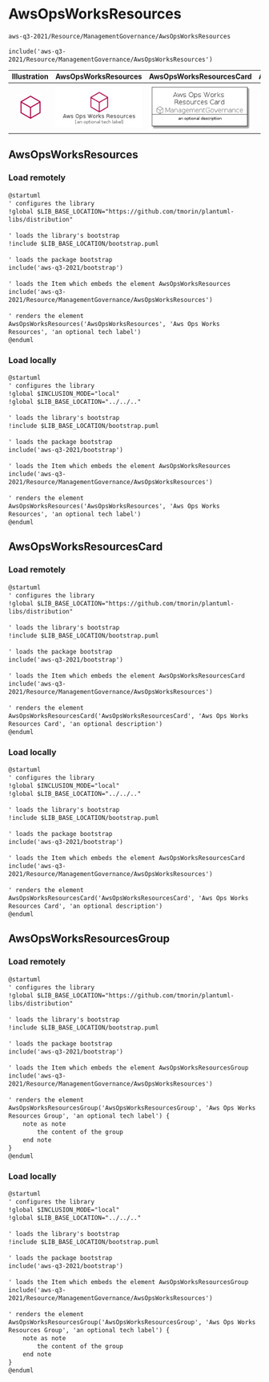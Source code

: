 # AwsOpsWorksResources


```text
aws-q3-2021/Resource/ManagementGovernance/AwsOpsWorksResources
```

```text
include('aws-q3-2021/Resource/ManagementGovernance/AwsOpsWorksResources')
```



| Illustration | AwsOpsWorksResources | AwsOpsWorksResourcesCard | AwsOpsWorksResourcesGroup |
| :---: | :---: | :---: | :---: |
| ![illustration for Illustration](../../../aws-q3-2021/Resource/ManagementGovernance/AwsOpsWorksResources.png) | ![illustration for AwsOpsWorksResources](../../../aws-q3-2021/Resource/ManagementGovernance/AwsOpsWorksResources.Local.png) | ![illustration for AwsOpsWorksResourcesCard](../../../aws-q3-2021/Resource/ManagementGovernance/AwsOpsWorksResourcesCard.Local.png) | ![illustration for AwsOpsWorksResourcesGroup](../../../aws-q3-2021/Resource/ManagementGovernance/AwsOpsWorksResourcesGroup.Local.png) |




## AwsOpsWorksResources

### Load remotely
```plantuml
@startuml
' configures the library
!global $LIB_BASE_LOCATION="https://github.com/tmorin/plantuml-libs/distribution"

' loads the library's bootstrap
!include $LIB_BASE_LOCATION/bootstrap.puml

' loads the package bootstrap
include('aws-q3-2021/bootstrap')

' loads the Item which embeds the element AwsOpsWorksResources
include('aws-q3-2021/Resource/ManagementGovernance/AwsOpsWorksResources')

' renders the element
AwsOpsWorksResources('AwsOpsWorksResources', 'Aws Ops Works Resources', 'an optional tech label')
@enduml
```

### Load locally
```plantuml
@startuml
' configures the library
!global $INCLUSION_MODE="local"
!global $LIB_BASE_LOCATION="../../.."

' loads the library's bootstrap
!include $LIB_BASE_LOCATION/bootstrap.puml

' loads the package bootstrap
include('aws-q3-2021/bootstrap')

' loads the Item which embeds the element AwsOpsWorksResources
include('aws-q3-2021/Resource/ManagementGovernance/AwsOpsWorksResources')

' renders the element
AwsOpsWorksResources('AwsOpsWorksResources', 'Aws Ops Works Resources', 'an optional tech label')
@enduml
```

## AwsOpsWorksResourcesCard

### Load remotely
```plantuml
@startuml
' configures the library
!global $LIB_BASE_LOCATION="https://github.com/tmorin/plantuml-libs/distribution"

' loads the library's bootstrap
!include $LIB_BASE_LOCATION/bootstrap.puml

' loads the package bootstrap
include('aws-q3-2021/bootstrap')

' loads the Item which embeds the element AwsOpsWorksResourcesCard
include('aws-q3-2021/Resource/ManagementGovernance/AwsOpsWorksResources')

' renders the element
AwsOpsWorksResourcesCard('AwsOpsWorksResourcesCard', 'Aws Ops Works Resources Card', 'an optional description')
@enduml
```

### Load locally
```plantuml
@startuml
' configures the library
!global $INCLUSION_MODE="local"
!global $LIB_BASE_LOCATION="../../.."

' loads the library's bootstrap
!include $LIB_BASE_LOCATION/bootstrap.puml

' loads the package bootstrap
include('aws-q3-2021/bootstrap')

' loads the Item which embeds the element AwsOpsWorksResourcesCard
include('aws-q3-2021/Resource/ManagementGovernance/AwsOpsWorksResources')

' renders the element
AwsOpsWorksResourcesCard('AwsOpsWorksResourcesCard', 'Aws Ops Works Resources Card', 'an optional description')
@enduml
```

## AwsOpsWorksResourcesGroup

### Load remotely
```plantuml
@startuml
' configures the library
!global $LIB_BASE_LOCATION="https://github.com/tmorin/plantuml-libs/distribution"

' loads the library's bootstrap
!include $LIB_BASE_LOCATION/bootstrap.puml

' loads the package bootstrap
include('aws-q3-2021/bootstrap')

' loads the Item which embeds the element AwsOpsWorksResourcesGroup
include('aws-q3-2021/Resource/ManagementGovernance/AwsOpsWorksResources')

' renders the element
AwsOpsWorksResourcesGroup('AwsOpsWorksResourcesGroup', 'Aws Ops Works Resources Group', 'an optional tech label') {
    note as note
        the content of the group
    end note
}
@enduml
```

### Load locally
```plantuml
@startuml
' configures the library
!global $INCLUSION_MODE="local"
!global $LIB_BASE_LOCATION="../../.."

' loads the library's bootstrap
!include $LIB_BASE_LOCATION/bootstrap.puml

' loads the package bootstrap
include('aws-q3-2021/bootstrap')

' loads the Item which embeds the element AwsOpsWorksResourcesGroup
include('aws-q3-2021/Resource/ManagementGovernance/AwsOpsWorksResources')

' renders the element
AwsOpsWorksResourcesGroup('AwsOpsWorksResourcesGroup', 'Aws Ops Works Resources Group', 'an optional tech label') {
    note as note
        the content of the group
    end note
}
@enduml
```

